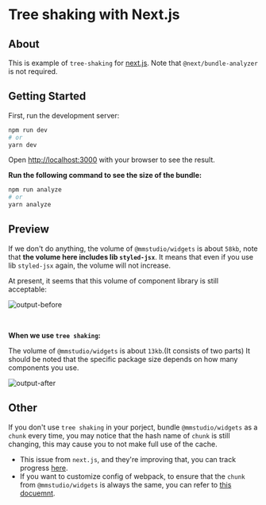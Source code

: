 # Tree shaking with Next.js

## About

This is example of `tree-shaking` for [next.js](https://nextjs.com/). Note that `@next/bundle-analyzer` is not required.

## Getting Started

First, run the development server:

```bash
npm run dev
# or
yarn dev
```

Open [http://localhost:3000](http://localhost:3000) with your browser to see the result.

**Run the following command to see the size of the bundle:**

```bash
npm run analyze
# or
yarn analyze
```

## Preview

If we don't do anything, the volume of `@mmstudio/widgets` is about `58kb`, note that **the volume here includes lib `styled-jsx`**.
It means that even if you use lib `styled-jsx` again, the volume will not increase.

At present, it seems that this volume of component library is still acceptable:

![output-before](public/output-before.png)

<br/>

**When we use `tree shaking`:**

The volume of `@mmstudio/widgets` is about `13kb`.(It consists of two parts)
It should be noted that the specific package size depends on how many components you use.

![output-after](public/output-after.png)

## Other

If you don't use `tree shaking` in your porject, bundle `@mmstudio/widgets` as a `chunk`
every time, you may notice that the hash name of `chunk` is still changing,
this may cause you to not make full use of the cache.

- This issue from `next.js`, and they're improving that, you can track progress [here](https://github.com/vercel/next.js/issues/6303).
- If you want to customize config of webpack, to ensure that the `chunk` from `@mmstudio/widgets` is always the same,
  you can refer to [this docuemnt](https://webpack.js.org/guides/code-splitting/).
